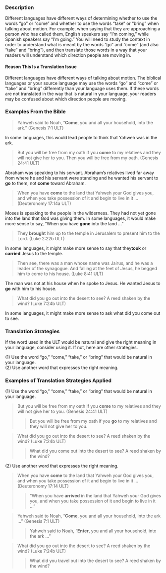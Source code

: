 ### Description

Different languages have different ways of determining whether to use the words “go” or “come” and whether to use the words “take” or “bring” when talking about motion. For example, when saying that they are approaching a person who has called them, English speakers say “I’m coming,” while Spanish speakers say “I’m going.” You will need to study the context in order to understand what is meant by the words “go” and “come” (and also “take” and “bring”), and then translate those words in a way that your readers will understand which direction people are moving in.

#### Reason This Is a Translation Issue

Different languages have different ways of talking about motion. The biblical languages or your source language may use the words “go” and “come” or “take” and “bring” differently than your language uses them. If these words are not translated in the way that is natural in your language, your readers may be confused about which direction people are moving.

### Examples From the Bible

> Yahweh said to Noah, “**Come**, you and all your household, into the ark.” (Genesis 7:1 ULT)

In some languages, this would lead people to think that Yahweh was in the ark.

> But you will be free from my oath if you **come** to my relatives and they will not give her to you. Then you will be free from my oath. (Genesis 24:41 ULT)

Abraham was speaking to his servant. Abraham’s relatives lived far away from where he and his servant were standing and he wanted his servant to **go** to them, not **come** toward Abraham.

> When you have **come** to the land that Yahweh your God gives you, and when you take possession of it and begin to live in it … (Deuteronomy 17:14a ULT)

Moses is speaking to the people in the wilderness. They had not yet gone into the land that God was giving them. In some languages, it would make more sense to say, “When you have **gone** into the land …”

> They **brought** him up to the temple in Jerusalem to present him to the Lord. (Luke 2:22b ULT)

In some languages, it might make more sense to say that they**took** or **carried** Jesus to the temple.

> Then see, there was a man whose name was Jairus, and he was a leader of the synagogue. And falling at the feet of Jesus, he begged him to come to his house. (Luke 8:41 ULT)

The man was not at his house when he spoke to Jesus. He wanted Jesus to **go** with him to his house.

> What did you go out into the desert to see? A reed shaken by the wind? (Luke 7:24b ULT)

In some languages, it might make more sense to ask what did you come out to see.

### Translation Strategies

If the word used in the ULT would be natural and give the right meaning in your language, consider using it. If not, here are other strategies.

(1) Use the word “go,” “come,” “take,” or “bring” that would be natural in your language.<br>
(2) Use another word that expresses the right meaning.<br>

### Examples of Translation Strategies Applied

(1) Use the word “go,” “come,” “take,” or “bring” that would be natural in your language.

> But you will be free from my oath if you **come** to my relatives and they will not give her to you. (Genesis 24:41 ULT)
> > But you will be free from my oath if you **go** to my relatives and they will not give her to you.

> What did you go out into the desert to see? A reed shaken by the wind? (Luke 7:24b ULT)
> > What did you come out into the desert to see? A reed shaken by the wind?

(2) Use another word that expresses the right meaning.

> When you have **come** to the land that Yahweh your God gives you, and when you take possession of it and begin to live in it … (Deuteronomy 17:14 ULT)
> > “When you have **arrived** in the land that Yahweh your God gives you, and when you take possession of it and begin to live in it …”

> Yahweh said to Noah, “**Come**, you and all your household, into the ark …” (Genesis 7:1 ULT)
> > Yahweh said to Noah, “**Enter**, you and all your household, into the ark …”

> What did you go out into the desert to see? A reed shaken by the wind? (Luke 7:24b ULT)
> > What did you travel out into the desert to see? A reed shaken by the wind?
